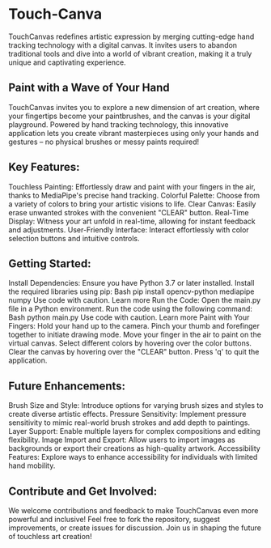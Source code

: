 # Touch-Canva
TouchCanvas redefines artistic expression by merging cutting-edge hand tracking technology with a digital canvas. It invites users to abandon traditional tools and dive into a world of vibrant creation, making it a truly unique and captivating experience.

## Paint with a Wave of Your Hand

TouchCanvas invites you to explore a new dimension of art creation, where your fingertips become your paintbrushes, and the canvas is your digital playground. Powered by hand tracking technology, this innovative application lets you create vibrant masterpieces using only your hands and gestures – no physical brushes or messy paints required!

## Key Features:

Touchless Painting: Effortlessly draw and paint with your fingers in the air, thanks to MediaPipe's precise hand tracking.
Colorful Palette: Choose from a variety of colors to bring your artistic visions to life.
Clear Canvas: Easily erase unwanted strokes with the convenient "CLEAR" button.
Real-Time Display: Witness your art unfold in real-time, allowing for instant feedback and adjustments.
User-Friendly Interface: Interact effortlessly with color selection buttons and intuitive controls.

## Getting Started:

Install Dependencies:
Ensure you have Python 3.7 or later installed.
Install the required libraries using pip:
Bash
pip install opencv-python mediapipe numpy
Use code with caution. Learn more
Run the Code:
Open the main.py file in a Python environment.
Run the code using the following command:
Bash
python main.py
Use code with caution. Learn more
Paint with Your Fingers:
Hold your hand up to the camera.
Pinch your thumb and forefinger together to initiate drawing mode.
Move your finger in the air to paint on the virtual canvas.
Select different colors by hovering over the color buttons.
Clear the canvas by hovering over the "CLEAR" button.
Press 'q' to quit the application.

## Future Enhancements:

Brush Size and Style: Introduce options for varying brush sizes and styles to create diverse artistic effects.
Pressure Sensitivity: Implement pressure sensitivity to mimic real-world brush strokes and add depth to paintings.
Layer Support: Enable multiple layers for complex compositions and editing flexibility.
Image Import and Export: Allow users to import images as backgrounds or export their creations as high-quality artwork.
Accessibility Features: Explore ways to enhance accessibility for individuals with limited hand mobility.

## Contribute and Get Involved:

We welcome contributions and feedback to make TouchCanvas even more powerful and inclusive! Feel free to fork the repository, suggest improvements, or create issues for discussion. Join us in shaping the future of touchless art creation!    
